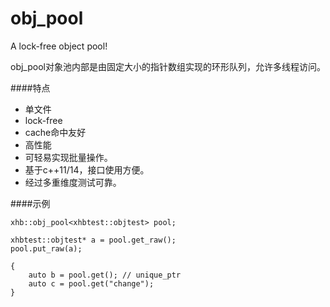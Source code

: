 # obj_pool
A lock-free object pool!

obj_pool对象池内部是由固定大小的指针数组实现的环形队列，允许多线程访问。

####特点
- 单文件
- lock-free
- cache命中友好
- 高性能
- 可轻易实现批量操作。
- 基于c++11/14，接口使用方便。
- 经过多重维度测试可靠。

####示例
```
xhb::obj_pool<xhbtest::objtest> pool;

xhbtest::objtest* a = pool.get_raw();
pool.put_raw(a);

{
    auto b = pool.get(); // unique_ptr
    auto c = pool.get("change");
}
```
